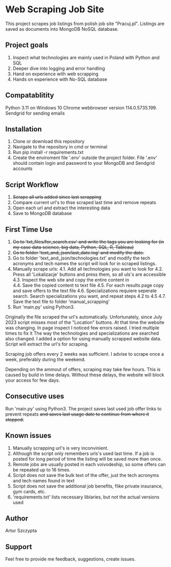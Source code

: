 # Web Scraping Job Site

This project scrapes job listings from polish job site "Pracuj.pl". Listings are saved as documents into MongoDB NoSQL database.

## Project goals

1. Inspect what technologies are mainly used in Poland with Python and SQL
2. Deeper dive into logging and error handling
3. Hand on experience with web scrapping
4. Hands on experience with No-SQL database

## Compatablitity

Python 3.11 on Windows 10
Chrome webbrowser version 114.0.5735.199.
Sendgrid for sending emails

## Installation

1. Clone or download this repository
2. Navigate to the repository in cmd or terminal
3. Run pip install -r requirements.txt
4. Create the enviroment file '.env' outside the project folder. File '.env' should contain login and password to your MongoDB and Sendgrid accounts

## Script Workflow

1. ~~Scrape all urls added since last scrapping~~
2. Compare current url's to thse scraped last time and remove repeats
3. Open each url and extract the interesting data
4. Save to MongoDB database

## First Time Use
1. ~~Go to 'txt_files/for_search.csv' and write the tags you are looking for (in my case data science, big data, Python, SQL, R, Tableau)~~
2. ~~Go to folder 'text_and_json/last_date.log' and modify the date.~~
3. Go to folder 'text_and_json/technologies.txt' and modify the tech acronyms and tech names the script will look for in scraped listings.
4. Manually scrape urls:
    4.1. Add all technologies you want to look for
    4.2. Press all 'Lokalizacje' buttons and press them, so all uls's are accessible
    4.3. Inspect the web site and copy the entire content in <div data-test="section-offers">
    4.4. Save the copied content to text file
    4.5. For each results page copy and save offers to the text file
    4.6. Specializations requiere seperate search. Search specializations you want, and repeat steps 4.2 to 4.5
    4.7. Save the text file to folder 'manual_scrapping' 
4. Run 'main.py' using Python3.

Originally the file scraped the url's automatically. Unfortunately, since July 2023 script misses most of the "Location" buttons. At that time the website was changing. In page inspect I noticed few errors raised. I tried multiple times to fix it
The way the technologies and specializations are searched also changed.
I added a option for using manually scrapped website data. Script will extract the url's for scraping.

Scraping job offers every 2 weeks was sufficient. I advise to scrape once a week, preferably during the weekend.

Depending on the ammout of offers, scraping may take few hours. This is caused by build in time delays. Without these delays, the website will block your access for few days.

## Consecutive uses
Run 'main.py' using Python3. The project saves last used job offer links to prevent repeats ~~and saves last usage date to continue from where it stopped.~~

## Known issues
1. Manually scrapping url's is very inconvinient.
2. Although the script only remembers urls's used last time. If a job is posted for long period of time the listing will be saved more than once.
3. Remote jobs are usually posted in each voivodeship, so some offers can be repeated up to 16 times.
4. Script does not save the bulk text of the offer, just the tech acronyms and tech names found in text
5. Script does not save the additional job benefits, flike private insurance, gym cards, etc.
6. 'requirements.txt' lists necessary liblaries, but not the actual versions used

## Author
Artur Szczypta

## Support
Feel free to provide me feedback, suggestions, create issues. 









